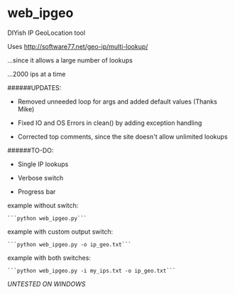 # web_ipgeo

DIYish IP GeoLocation tool

Uses http://software77.net/geo-ip/multi-lookup/

...since it allows a large number of lookups

...2000 ips at a time


######UPDATES:

- Removed unneeded loop for args and added default values (Thanks Mike)

- Fixed IO and OS Errors in clean() by adding exception handling

- Corrected top comments, since the site doesn't allow unlimited lookups


######TO-DO:

- Single IP lookups

- Verbose switch

- Progress bar


example without switch:

	```python web_ipgeo.py```
	

example with custom output switch:

	```python web_ipgeo.py -o ip_geo.txt```
	

example with both switches:

	```python web_ipgeo.py -i my_ips.txt -o ip_geo.txt```
	

_UNTESTED ON WINDOWS_

